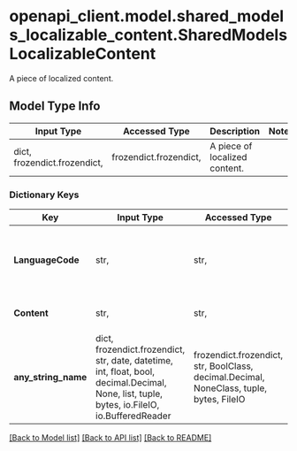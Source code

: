 # openapi_client.model.shared_models_localizable_content.SharedModelsLocalizableContent

A piece of localized content.

## Model Type Info
Input Type | Accessed Type | Description | Notes
------------ | ------------- | ------------- | -------------
dict, frozendict.frozendict,  | frozendict.frozendict,  | A piece of localized content. | 

### Dictionary Keys
Key | Input Type | Accessed Type | Description | Notes
------------ | ------------- | ------------- | ------------- | -------------
**LanguageCode** | str,  | str,  | The 2-letter ISO 639-1 language code for this locale. | [optional] 
**Content** | str,  | str,  | The localized content. | [optional] 
**any_string_name** | dict, frozendict.frozendict, str, date, datetime, int, float, bool, decimal.Decimal, None, list, tuple, bytes, io.FileIO, io.BufferedReader | frozendict.frozendict, str, BoolClass, decimal.Decimal, NoneClass, tuple, bytes, FileIO | any string name can be used but the value must be the correct type | [optional]

[[Back to Model list]](../../README.md#documentation-for-models) [[Back to API list]](../../README.md#documentation-for-api-endpoints) [[Back to README]](../../README.md)

